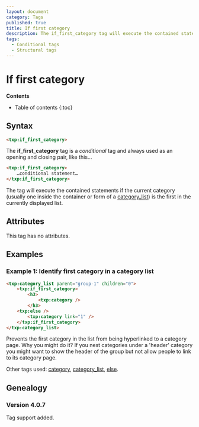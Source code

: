 ```yaml
---
layout: document
category: Tags
published: true
title: If first category
description: The if_first_category tag will execute the contained statements if the current category is the first in the list.
tags:
  - Conditional tags
  - Structural tags
---
```


# If first category

**Contents**

* Table of contents
{:toc}

## Syntax

~~~ html
<txp:if_first_category>
~~~

The **if_first_category** tag is a *conditional* tag and always used as an opening and closing pair, like this…

~~~ html
<txp:if_first_category>
    …conditional statement…
</txp:if_first_category>
~~~

The tag will execute the contained statements if the current category (usually one inside the container or form of a [category_list](/tags/category_list)) is the first in the currently displayed list.

## Attributes

This tag has no attributes.

## Examples

### Example 1: Identify first category in a category list

~~~ html
<txp:category_list parent="group-1" children="0">
    <txp:if_first_category>
        <h3>
            <txp:category />
        </h3>
    <txp:else />
        <txp:category link="1" />
    </txp:if_first_category>
</txp:category_list>
~~~

Prevents the first category in the list from being hyperlinked to a category page. Why you might do it? If you nest categories under a 'header' category you might want to show the header of the group but not allow people to link to its category page.

Other tags used: [category](/tags/category), [category_list](/tags/category_list), [else](/tags/else).

## Genealogy

### Version 4.0.7

Tag support added.

